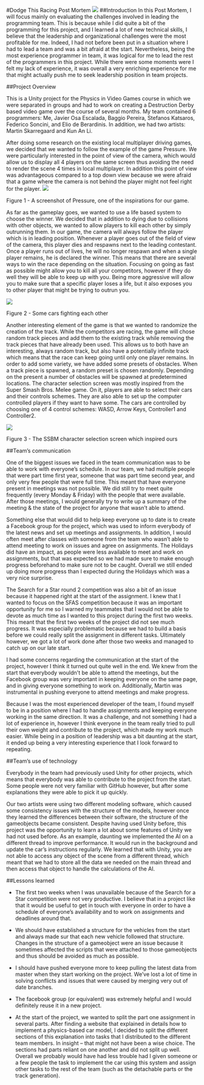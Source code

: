 #Dodge This Racing Post Mortem
![](Pictures/JP/JpPic1.png)
##Introduction
In this Post Mortem, I will focus mainly on evaluating the challenges involved in leading the programming team. This is because while I did quite a bit of the programming for this project, and I learned a lot of new technical skills, I believe that the leadership and organizational challenges were the most profitable for me. Indeed, I had not before been put in a situation where I had to lead a team and was a bit afraid at the start. Nevertheless, being the most experience programmer in team, it was logical for me to lead the rest of the programmers in this project. While there were some moments were I felt my lack of experience, it was overall a very enriching experience for me that might actually push me to seek leadership position in team projects.


##Project Overview

This is a Unity project for the Physics in Video Games course in which we were separated in groups and had to work on creating a Destruction Derby based video game over the course of several months. My team contained 6 programmers: Me, Javier Osa Escalada, Baggio Pereira, Stefanos Katsaros, Federico Soncini, and Elio de Berardinis. In addition, we had two artists: Martin Skarregaard and Kun An Li. 

After doing some research on the existing local multiplayer driving games, we decided that we wanted to follow the example of the game Pressure. We were particularly interested in the point of view of the camera, which would allow us to display all 4 players on the same screen thus avoiding the need to render the scene 4 times in local multiplayer. In addition this point of view was advantageous compared to a top down view because we were afraid that a game where the camera is not behind the player might not feel right for the player.
![](Pictures/JP/JpPic2.jpg)

Figure 1 - A screenshot of Pressure, one of the inspirations for our game.

As far as the gameplay goes, we wanted to use a life based system to choose the winner. We decided that in addition to dying due to collisions with other objects, we wanted to allow players to kill each other by simply outrunning them. In our game, the camera will always follow the player which is in leading position. Whenever a player goes out of the field of view of the camera, this player dies and respawns next to the leading contestant. Once a player runs out of lives, he will no longer respawn and when a single player remains, he is declared the winner. This means that there are several ways to win the race depending on the situation. Focusing on going as fast as possible might allow you to kill all your competitors, however if they do well they will be able to keep up with you. Being more aggressive will allow you to make sure that a specific player loses a life, but it also exposes you to other player that might be trying to outrun you.

![](Pictures/JP/JpPic3.png)

Figure 2 - Some cars fighting each other

Another interesting element of the game is that we wanted to randomize the creation of the track. While the competitors are racing, the game will chose random track pieces and add them to the existing track while removing the track pieces that have already been used. This allows us to both have an interesting, always random track, but also have a potentially infinite track which means that the race can keep going until only one player remains.
In order to add some variety, we have added some presets of obstacles. When a track piece is spawned, a random preset is chosen randomly. Depending on the present a number of obstacles will be spawned at predetermined locations. 
The character selection screen was mostly inspired from the Super Smash Bros. Melee game. On it, players are able to select their cars and their controls schemes. They are also able to set up the computer controlled players if they want to have some. The cars are controlled by choosing one of 4 control schemes: WASD, Arrow Keys, Controller1 and Controller2. 

![](Pictures/JP/JpPic4.jpg)

Figure 3 - The SSBM character selection screen which inspired ours


##Team’s communication

One of the biggest issues we faced in the team communication was to be able to work with everyone’s schedule. In our team, we had multiple people that were part time first year, someone that was part time second year, and only very few people that were full time. This meant that have everyone present in meetings was not possible. We did still try to meet quite frequently (every Monday & Friday) with the people that were available. After those meetings, I would generally try to write up a summary of the meeting & the state of the project for anyone that wasn’t able to attend.

Something else that would did to help keep everyone up to date is to create a Facebook group for the project, which was used to inform everybody of the latest news and set up meetings and assignments. In addition, I would often meet after classes with someone from the team who wasn’t able to attend meeting to work on issues and agree on assignments.
The Holidays did have an impact, as people were less available to meet and work on assignments, but that was expected so we had made sure to make enough progress beforehand to make sure not to be caught. Overall we still ended up doing more progress than I expected during the Holidays which was a very nice surprise.

The Search for a Star round 2 competition was also a bit of an issue because it happened right at the start of the assignment. I knew that I wanted to focus on the SFAS competition because it was an important opportunity for me so I warned my teammates that I would not be able to devote as much time as I wanted to this project during the first two weeks. This meant that the first two weeks of the project did not see much progress. It was especially problematic because we had to build a basis before we could really split the assignment in different tasks. Ultimately however, we got a lot of work done after those two weeks and managed to catch up on our late start.

I had some concerns regarding the communication at the start of the project, however I think it turned out quite well in the end. We knew from the start that everybody wouldn't be able to attend the meetings, but the Facebook group was very important in keeping everyone on the same page, and in giving everyone something to work on. Additionally, Martin was instrumental in pushing everyone to attend meetings and make progress.

Because I was the most experienced developer of the team, I found myself to be in a position where I had to handle assignments and keeping everyone working in the same direction. It was a challenge, and not something I had a lot of experience in, however I think everyone in the team really tried to pull their own weight and contribute to the project, which made my work much easier. While being in a position of leadership was a bit daunting at the start, it ended up being a very interesting experience that I look forward to repeating.


##Team’s use of technology

Everybody in the team had previously used Unity for other projects, which means that everybody was able to contribute to the project from the start. Some people were not very familiar with GitHub however, but after some explanations they were able to pick it up quickly.

Our two artists were using two different modeling software, which caused some consistency issues with the structure of the models, however once they learned the differences between their software, the structure of the gameobjects became consistent.
Despite having used Unity before, this project was the opportunity to learn a lot about some features of Unity we had not used before. As an example, daunting we implemented the AI on a different thread to improve performance. It would run in the background and update the car’s instructions regularly. We learned that with Unity, you are not able to access any object of the scene from a different thread, which meant that we had to store all the data we needed on the main thread and then access that object to handle the calculations of the AI.

##Lessons learned
 
* The first two weeks when I was unavailable because of the Search for a Star competition were not very productive. I believe that in a project like that it would be useful to get in touch with everyone in order to have a schedule of everyone’s availability and to work on assignments and deadlines around that.

* We should have established a structure for the vehicles from the start and always made sur that each new vehicle followed that structure. Changes in the structure of a gameobject were an issue because it sometimes affected the scripts that were attached to those gameobjects and thus should be avoided as much as possible.

* I should have pushed everyone more to keep pulling the latest data from master when they start working on the project. We’ve lost a lot of time in solving conflicts and issues that were caused by merging very out of date branches.

* The facebook group (or equivalent) was extremely helpful and I would definitely reuse it in a new project.

* At the start of the project, we wanted to split the part one assignment in several parts. After finding a website that explained in details how to implement a physics-based car model, I decided to split the different sections of this explanation into tasks that I distributed to the different team members. In insight – that might not have been a wise choice. The sections had parts reliant on one another and did not split up well. Overall we probably would have had less trouble had I given someone or a few people the task to implement the car using this system and assign other tasks to the rest of the team (such as the detachable parts or the track generation).

